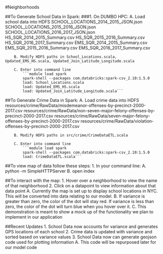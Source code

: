#Neighborhoods

##To Generate School Data in Spark:
	###1. On DUMBO HPC:
		A. Load school data into HDFS
			SCHOOL_LOCATIONS_2014_2015_JSON.json
			SCHOOL_LOCATIONS_2015_2016_JSON.json
			SCHOOL_LOCATIONS_2016_2017_JSON.json
			HS_SQR_2014_2015_Summary.csv
			HS_SQR_2015_2016_Summary.csv
			HS_SQR_2016_2017_Summary.csv
			EMS_SQR_2014_2015_Summary.csv
			EMS_SQR_2015_2016_Summary.csv
			EMS_SQR_2016_2017_Summary.csv

		B. Modify HDFS paths in School_Locations.scala, Updated_EMS_HS.scala, Updated_Join_Latitude_Longitude.scala

		C. Enter into command line
			```module load spark
			spark-shell --packages com.databricks:spark-csv_2.10:1.5.0
			load: School_Locations.scala
			load: Updated_EMS_HS.scala
			load: Updated_Join_Latitude_Longitude.scala```

##To Generate Crime Data in Spark:
		A. Load crime data into HDFS
			resources/crime/RawData/misdemeanor-offenses-by-precinct-2000-2017.csv
			resources/crime/RawData/non-seven-major-felony-offenses-by-precinct-2000-2017.csv
			resources/crime/RawData/seven-major-felony-offenses-by-precinct-2000-2017.csv
			resources/crime/RawData/violation-offenses-by-precinct-2000-2017.csv

		B. Modify HDFS paths in src/crime/CrimeDataETL.scala

		C. Enter into command line
			```module load spark
			spark-shell --packages com.databricks:spark-csv_2.10:1.5.0
			load: CrimeDataETL.scala```

##To view map of data follow these steps:
	1. In your command line:
		A. python -m SimpleHTTPServer
		B. open index

##To interact with the map:
	1. Hover over a neighborhood to view the name of that neighborhood
	2. Click on a datapoint to view information about that data point
		A. Currently the map is set up to display school locations in NYC. This will be converted into data relating to our model.
		B. If variance is greater than zero, the color of the dot will stay red. If variance is less than zero, the color of the dot will turn blue when you hover over it.
		C. This demonstration is meant to show a mock up of the functionality we plan to implement in our application


##Recent Updates
	1. School Data now accounts for variance and generates GPS locations of each school
	2. Crime data is updated with variance and sorted based on variance values
	3. School Data now can generate geojson code used for plotting information
		A. This code will be repurposed later for our model code



